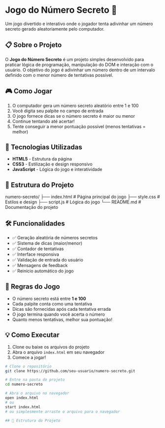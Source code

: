 # Jogo do Número Secreto 🎯

Um jogo divertido e interativo onde o jogador tenta adivinhar um número secreto gerado aleatoriamente pelo computador.

## 📋 Sobre o Projeto

O **Jogo do Número Secreto** é um projeto simples desenvolvido para praticar lógica de programação, manipulação do DOM e interação com o usuário. O objetivo do jogo é adivinhar um número dentro de um intervalo definido com o menor número de tentativas possível.

## 🎮 Como Jogar

1. O computador gera um número secreto aleatório entre 1 e 100
2. Você digita seu palpite no campo de entrada
3. O jogo fornece dicas se o número secreto é maior ou menor
4. Continue tentando até acertar!
5. Tente conseguir a menor pontuação possível (menos tentativas = melhor)

## 🚀 Tecnologias Utilizadas

- **HTML5** - Estrutura da página
- **CSS3** - Estilização e design responsivo
- **JavaScript** - Lógica do jogo e interatividade

## 📁 Estrutura do Projeto

numero-secreto/
├── index.html      # Página principal do jogo
├── style.css       # Estilos e design
├── script.js       # Lógica do jogo
└── README.md       # Documentação do projeto


## 🛠️ Funcionalidades

- ✅ Geração aleatória de números secretos
- ✅ Sistema de dicas (maior/menor)
- ✅ Contador de tentativas
- ✅ Interface responsiva
- ✅ Validação de entrada do usuário
- ✅ Mensagens de feedback
- ✅ Reinício automático do jogo

## 🎯 Regras do Jogo

- O número secreto está entre **1 e 100**
- Cada palpite conta como uma tentativa
- Dicas são fornecidas após cada tentativa errada
- O jogo termina quando você acerta o número
- Quanto menos tentativas, melhor sua pontuação!

## 💡 Como Executar

1. Clone ou baixe os arquivos do projeto
2. Abra o arquivo `index.html` em seu navegador
3. Comece a jogar!

```bash
# Clone o repositório
git clone https://github.com/seu-usuario/numero-secreto.git

# Entre na pasta do projeto
cd numero-secreto

# Abra o arquivo no navegador
open index.html
# ou
start index.html
# ou simplesmente arraste o arquivo para o navegador

## 📁 Estrutura do Projeto
